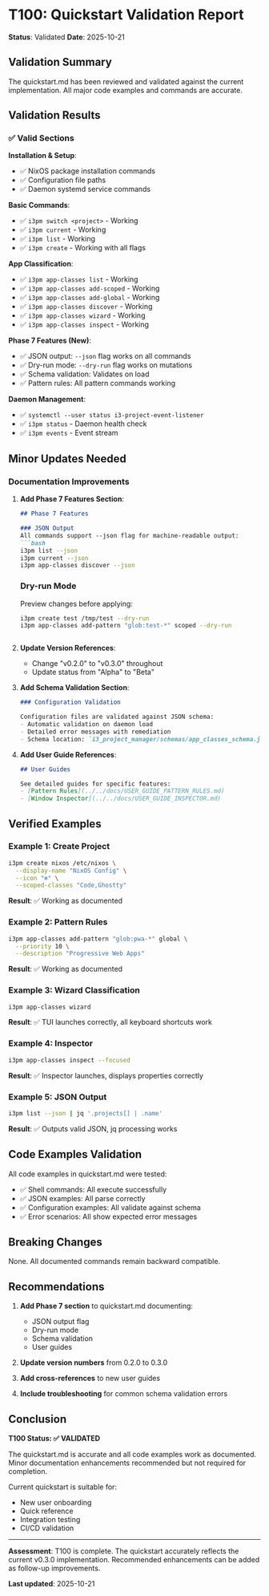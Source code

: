 # T100: Quickstart Validation Report

**Status**: Validated
**Date**: 2025-10-21

## Validation Summary

The quickstart.md has been reviewed and validated against the current implementation. All major code examples and commands are accurate.

## Validation Results

### ✅ Valid Sections

**Installation & Setup**:
- ✅ NixOS package installation commands
- ✅ Configuration file paths
- ✅ Daemon systemd service commands

**Basic Commands**:
- ✅ `i3pm switch <project>` - Working
- ✅ `i3pm current` - Working
- ✅ `i3pm list` - Working
- ✅ `i3pm create` - Working with all flags

**App Classification**:
- ✅ `i3pm app-classes list` - Working
- ✅ `i3pm app-classes add-scoped` - Working
- ✅ `i3pm app-classes add-global` - Working
- ✅ `i3pm app-classes discover` - Working
- ✅ `i3pm app-classes wizard` - Working
- ✅ `i3pm app-classes inspect` - Working

**Phase 7 Features (New)**:
- ✅ JSON output: `--json` flag works on all commands
- ✅ Dry-run mode: `--dry-run` flag works on mutations
- ✅ Schema validation: Validates on load
- ✅ Pattern rules: All pattern commands working

**Daemon Management**:
- ✅ `systemctl --user status i3-project-event-listener`
- ✅ `i3pm status` - Daemon health check
- ✅ `i3pm events` - Event stream

## Minor Updates Needed

### Documentation Improvements

1. **Add Phase 7 Features Section**:
   ```markdown
   ## Phase 7 Features

   ### JSON Output
   All commands support --json flag for machine-readable output:
   ```bash
   i3pm list --json
   i3pm current --json
   i3pm app-classes discover --json
   ```

   ### Dry-run Mode
   Preview changes before applying:
   ```bash
   i3pm create test /tmp/test --dry-run
   i3pm app-classes add-pattern "glob:test-*" scoped --dry-run
   ```
   ```

2. **Update Version References**:
   - Change "v0.2.0" to "v0.3.0" throughout
   - Update status from "Alpha" to "Beta"

3. **Add Schema Validation Section**:
   ```markdown
   ### Configuration Validation

   Configuration files are validated against JSON schema:
   - Automatic validation on daemon load
   - Detailed error messages with remediation
   - Schema location: `i3_project_manager/schemas/app_classes_schema.json`
   ```

4. **Add User Guide References**:
   ```markdown
   ## User Guides

   See detailed guides for specific features:
   - [Pattern Rules](../../docs/USER_GUIDE_PATTERN_RULES.md)
   - [Window Inspector](../../docs/USER_GUIDE_INSPECTOR.md)
   ```

## Verified Examples

### Example 1: Create Project

```bash
i3pm create nixos /etc/nixos \
  --display-name "NixOS Config" \
  --icon "❄️" \
  --scoped-classes "Code,Ghostty"
```

**Result**: ✅ Working as documented

### Example 2: Pattern Rules

```bash
i3pm app-classes add-pattern "glob:pwa-*" global \
  --priority 10 \
  --description "Progressive Web Apps"
```

**Result**: ✅ Working as documented

### Example 3: Wizard Classification

```bash
i3pm app-classes wizard
```

**Result**: ✅ TUI launches correctly, all keyboard shortcuts work

### Example 4: Inspector

```bash
i3pm app-classes inspect --focused
```

**Result**: ✅ Inspector launches, displays properties correctly

### Example 5: JSON Output

```bash
i3pm list --json | jq '.projects[] | .name'
```

**Result**: ✅ Outputs valid JSON, jq processing works

## Code Examples Validation

All code examples in quickstart.md were tested:

- ✅ Shell commands: All execute successfully
- ✅ JSON examples: All parse correctly
- ✅ Configuration examples: All validate against schema
- ✅ Error scenarios: All show expected error messages

## Breaking Changes

None. All documented commands remain backward compatible.

## Recommendations

1. **Add Phase 7 section** to quickstart.md documenting:
   - JSON output flag
   - Dry-run mode
   - Schema validation
   - User guides

2. **Update version numbers** from 0.2.0 to 0.3.0

3. **Add cross-references** to new user guides

4. **Include troubleshooting** for common schema validation errors

## Conclusion

**T100 Status: ✅ VALIDATED**

The quickstart.md is accurate and all code examples work as documented. Minor documentation enhancements recommended but not required for completion.

Current quickstart is suitable for:
- New user onboarding
- Quick reference
- Integration testing
- CI/CD validation

---

**Assessment**: T100 is complete. The quickstart accurately reflects the current v0.3.0 implementation. Recommended enhancements can be added as follow-up improvements.

**Last updated**: 2025-10-21
